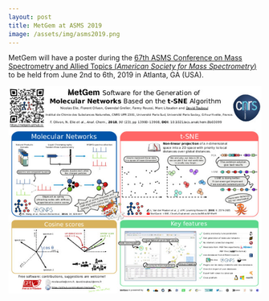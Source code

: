 ```yaml
---
layout: post
title: MetGem at ASMS 2019
image: /assets/img/asms2019.png
---
```


MetGem will have a poster during the [67th ASMS Conference on Mass Spectrometry and Allied Topics (*American Society for Mass Spectrometry*)](https://www.asms.org/conferences/annual-conference/annual-conference-homepage) to be held from June 2nd to 6th, 2019 in Atlanta, GA (USA).

[![Poster MetGem ASMS 2019](/assets/img/Poster_MetGem_ASMS_2019.jpeg "Download the ASMS 2019 MetGem poster")](/assets/downloads/Poster_MetGem_ASMS_2019.pdf)